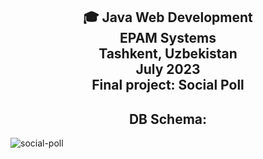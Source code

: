  <h2 align="center"> 🎓 Java Web Development<br/>EPAM Systems<br/> Tashkent, Uzbekistan <br/>July 2023<br/>Final project: Social Poll</h2>


<h2 align="center"> DB Schema: </h2>

![social-poll](https://github.com/laziz511/socialPoll/assets/110926594/55bcf87f-d5fb-4a61-9ef4-e5ffa5898e8c)
